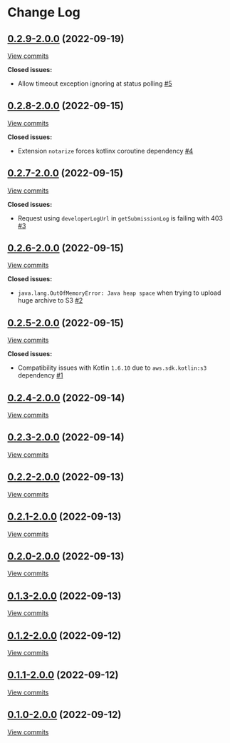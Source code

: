 # Change Log

## [0.2.9\-2.0.0](https://github.com/ArchangelX360/notary-api-kotlin-client/tree/0.2.9-2.0.0) (2022-09-19)
[View commits](https://github.com/ArchangelX360/notary-api-kotlin-client/compare/0.2.8-2.0.0...0.2.9-2.0.0)

**Closed issues:**

- Allow timeout exception ignoring at status polling [\#5](https://github.com/ArchangelX360/notary-api-kotlin-client/issues/5)

## [0.2.8\-2.0.0](https://github.com/ArchangelX360/notary-api-kotlin-client/tree/0.2.8-2.0.0) (2022-09-15)
[View commits](https://github.com/ArchangelX360/notary-api-kotlin-client/compare/0.2.7-2.0.0...0.2.8-2.0.0)

**Closed issues:**

- Extension `notarize` forces kotlinx coroutine dependency [\#4](https://github.com/ArchangelX360/notary-api-kotlin-client/issues/4)

## [0.2.7\-2.0.0](https://github.com/ArchangelX360/notary-api-kotlin-client/tree/0.2.7-2.0.0) (2022-09-15)
[View commits](https://github.com/ArchangelX360/notary-api-kotlin-client/compare/0.2.6-2.0.0...0.2.7-2.0.0)

**Closed issues:**

- Request using `developerLogUrl` in `getSubmissionLog` is failing with 403 [\#3](https://github.com/ArchangelX360/notary-api-kotlin-client/issues/3)

## [0.2.6\-2.0.0](https://github.com/ArchangelX360/notary-api-kotlin-client/tree/0.2.6-2.0.0) (2022-09-15)
[View commits](https://github.com/ArchangelX360/notary-api-kotlin-client/compare/0.2.5-2.0.0...0.2.6-2.0.0)

**Closed issues:**

- `java.lang.OutOfMemoryError: Java heap space` when trying to upload huge archive to S3 [\#2](https://github.com/ArchangelX360/notary-api-kotlin-client/issues/2)

## [0.2.5\-2.0.0](https://github.com/ArchangelX360/notary-api-kotlin-client/tree/0.2.5-2.0.0) (2022-09-15)
[View commits](https://github.com/ArchangelX360/notary-api-kotlin-client/compare/0.2.4-2.0.0...0.2.5-2.0.0)

**Closed issues:**

- Compatibility issues with Kotlin `1.6.10` due to `aws.sdk.kotlin:s3` dependency [\#1](https://github.com/ArchangelX360/notary-api-kotlin-client/issues/1)

## [0.2.4\-2.0.0](https://github.com/ArchangelX360/notary-api-kotlin-client/tree/0.2.4-2.0.0) (2022-09-14)
[View commits](https://github.com/ArchangelX360/notary-api-kotlin-client/compare/0.2.3-2.0.0...0.2.4-2.0.0)


## [0.2.3\-2.0.0](https://github.com/ArchangelX360/notary-api-kotlin-client/tree/0.2.3-2.0.0) (2022-09-14)
[View commits](https://github.com/ArchangelX360/notary-api-kotlin-client/compare/0.2.2-2.0.0...0.2.3-2.0.0)


## [0.2.2\-2.0.0](https://github.com/ArchangelX360/notary-api-kotlin-client/tree/0.2.2-2.0.0) (2022-09-13)
[View commits](https://github.com/ArchangelX360/notary-api-kotlin-client/compare/0.2.1-2.0.0...0.2.2-2.0.0)


## [0.2.1\-2.0.0](https://github.com/ArchangelX360/notary-api-kotlin-client/tree/0.2.1-2.0.0) (2022-09-13)
[View commits](https://github.com/ArchangelX360/notary-api-kotlin-client/compare/0.2.0-2.0.0...0.2.1-2.0.0)


## [0.2.0\-2.0.0](https://github.com/ArchangelX360/notary-api-kotlin-client/tree/0.2.0-2.0.0) (2022-09-13)
[View commits](https://github.com/ArchangelX360/notary-api-kotlin-client/compare/0.1.3-2.0.0...0.2.0-2.0.0)


## [0.1.3\-2.0.0](https://github.com/ArchangelX360/notary-api-kotlin-client/tree/0.1.3-2.0.0) (2022-09-13)
[View commits](https://github.com/ArchangelX360/notary-api-kotlin-client/compare/0.1.2-2.0.0...0.1.3-2.0.0)


## [0.1.2\-2.0.0](https://github.com/ArchangelX360/notary-api-kotlin-client/tree/0.1.2-2.0.0) (2022-09-12)
[View commits](https://github.com/ArchangelX360/notary-api-kotlin-client/compare/0.1.1-2.0.0...0.1.2-2.0.0)


## [0.1.1\-2.0.0](https://github.com/ArchangelX360/notary-api-kotlin-client/tree/0.1.1-2.0.0) (2022-09-12)
[View commits](https://github.com/ArchangelX360/notary-api-kotlin-client/compare/0.1.0-2.0.0...0.1.1-2.0.0)


## [0.1.0\-2.0.0](https://github.com/ArchangelX360/notary-api-kotlin-client/tree/0.1.0-2.0.0) (2022-09-12)
[View commits](https://github.com/ArchangelX360/notary-api-kotlin-client/compare/4ac92101e816cf8d56292148167818baafac78e6...0.1.0-2.0.0)

